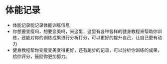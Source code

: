 # 体能记录

* 体能记录能记录体能训练信息
* 你想要变瘦吗，想要变美吗，来这里，这里有各种各样的健身教程来帮助你训练，还能对你的训练成果进行分析打分，可以更好的提升自己，让自己更有动力
* 健身教程帮你变瘦变美变得更好，还有跑步的记录，可以分析你训练的成果，给你评分，鼓励你更加努力。
